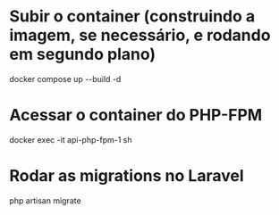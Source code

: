 # Subir o container (construindo a imagem, se necessário, e rodando em segundo plano)
docker compose up --build -d  

# Acessar o container do PHP-FPM
docker exec -it api-php-fpm-1 sh  

# Rodar as migrations no Laravel
php artisan migrate  
